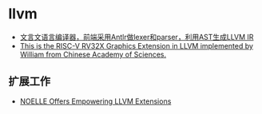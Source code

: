 # llvm
+ [文言文语言编译器，前端采用Antlr做lexer和parser，利用AST生成LLVM IR](https://github.com/noterpopo/wenyan-lang-llvm)
+ [This is the RISC-V RV32X Graphics Extension in LLVM implemented by William from Chinese Academy of Sciences.](https://gitlab.com/williamwp/riscv-rv32x-llvm)

## 扩展工作
+ [NOELLE Offers Empowering LLVM Extensions](https://github.com/arcana-lab/noelle)
